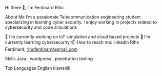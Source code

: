 Hi there 👋, I’m Ferdinard Riho


About Me
I’m a passionate  Telecommunication engineering student specializing in learning cyber security.
I enjoy working in projects related to cybersecurity and code simulations

🔭 I’m currently working on IoT simulation and cloud based projects
🌱 I’m currently learning cybersecurity
📫 How to reach me: linkedin Riho Ferdinard, rihoferdinard@gmail.com

Skills
Java , wordpress , penetration testing 
<!-- Add more badges for your skills -->
Top Languages
English
kiswahili


